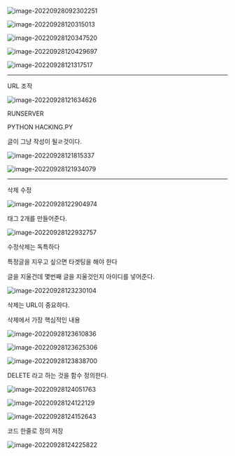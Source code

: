 ![image-20220928092302251](C:\Users\LGD\AppData\Roaming\Typora\typora-user-images\image-20220928092302251.png)







![image-20220928120315013](C:\Users\LGD\AppData\Roaming\Typora\typora-user-images\image-20220928120315013.png)



![image-20220928120347520](C:\Users\LGD\AppData\Roaming\Typora\typora-user-images\image-20220928120347520.png)



![image-20220928120429697](C:\Users\LGD\AppData\Roaming\Typora\typora-user-images\image-20220928120429697.png)





![image-20220928121317517](C:\Users\LGD\AppData\Roaming\Typora\typora-user-images\image-20220928121317517.png)





---

URL 조작 

![image-20220928121634626](C:\Users\LGD\AppData\Roaming\Typora\typora-user-images\image-20220928121634626.png)



RUNSERVER



PYTHON HACKING.PY 

글이 그냥 작성이 될ㄹ것이다. 

![image-20220928121815337](C:\Users\LGD\AppData\Roaming\Typora\typora-user-images\image-20220928121815337.png)





![image-20220928121934079](C:\Users\LGD\AppData\Roaming\Typora\typora-user-images\image-20220928121934079.png)





---



삭제 수정 



![image-20220928122904974](C:\Users\LGD\AppData\Roaming\Typora\typora-user-images\image-20220928122904974.png)



태그 2개를 만들어준다. 

![image-20220928122932757](C:\Users\LGD\AppData\Roaming\Typora\typora-user-images\image-20220928122932757.png)





수정삭제는 독특하다 



특정글을 지우고 싶으면 타겟팅을 해야 한다 

글을 지울건데 몇번째 글을 지울것인지 아이디를 넣어준다. 

![image-20220928123230104](C:\Users\LGD\AppData\Roaming\Typora\typora-user-images\image-20220928123230104.png)

삭제는 URL이 중요하다. 

삭제에서 가장 핵심적인 내용 

![image-20220928123610836](C:\Users\LGD\AppData\Roaming\Typora\typora-user-images\image-20220928123610836.png)





![image-20220928123625306](C:\Users\LGD\AppData\Roaming\Typora\typora-user-images\image-20220928123625306.png)





![image-20220928123838700](C:\Users\LGD\AppData\Roaming\Typora\typora-user-images\image-20220928123838700.png)



DELETE 라고 하는 것을 함수 정의한다. 



![image-20220928124051763](C:\Users\LGD\AppData\Roaming\Typora\typora-user-images\image-20220928124051763.png)

![image-20220928124122129](C:\Users\LGD\AppData\Roaming\Typora\typora-user-images\image-20220928124122129.png)



![image-20220928124152643](C:\Users\LGD\AppData\Roaming\Typora\typora-user-images\image-20220928124152643.png)



코드 한줄로 정의 저장



![image-20220928124225822](C:\Users\LGD\AppData\Roaming\Typora\typora-user-images\image-20220928124225822.png)



